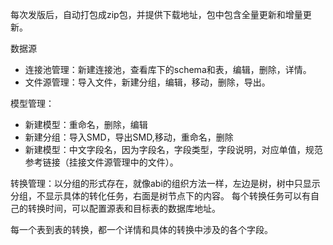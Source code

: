 每次发版后，自动打包成zip包，并提供下载地址，包中包含全量更新和增量更新。




数据源
- 连接池管理：新建连接池，查看库下的schema和表，编辑，删除，详情。
- 文件源管理：导入文件，新建分组，编辑，移动，删除，导出。

模型管理：
- 新建模型：重命名，删除，编辑
- 新建分组：导入SMD，导出SMD,移动，重命名，删除
- 新建模型：中文字段名，因为字段名，字段类型，字段说明，对应单值，规范参考链接（挂接文件源管理中的文件）。


转换管理：以分组的形式存在，就像abi的组织方法一样，左边是树，树中只显示分组，不显示具体的转化任务，右面是树节点下的内容。
每个转换任务可以有自己的转换时间，可以配置源表和目标表的数据库地址。

每一个表到表的转换，都一个详情和具体的转换中涉及的各个字段。

